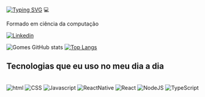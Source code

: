 [![Typing SVG](https://readme-typing-svg.demolab.com?font=Fira+Code&pause=1000&color=5B5CF7&center=true&vCenter=true&random=false&width=435&lines=+Salve%2C+eu+sou+o+Gabriel+Gomes)](https://git.io/typing-svg) 💻



Formado em ciência da computação

[![Linkedin](https://img.shields.io/badge/LinkedIn-0077B5?style=for-the-badge&logo=linkedin&logoColor=white)](https://www.linkedin.com/in/gabriel-gomes-da-silva-43b2a3164/)



![Gomes GitHub stats](https://github-readme-stats.vercel.app/api?username=gomessgbr&show_icons=true&theme=highcontrast)
[![Top Langs](https://github-readme-stats.vercel.app/api/top-langs/?username=gomessgbr&layout=compact)](https://github.com/gomessgbr/github-readme-stats&theme=highcontrast)


## Tecnologias que eu uso no meu dia a dia 

<div style = "display: inline_block"><br/>
    <img align="center" alt="html" src="https://img.shields.io/badge/HTML5-E34F26?style=for-the-badge&logo=html5&logoColor=white"/>
    <img align="center" alt="CSS" src="https://img.shields.io/badge/CSS3-1572B6?style=for-the-badge&logo=css3&logoColor=white"/>
    <img align="center" alt="Javascript" src="https://img.shields.io/badge/JavaScript-F7DF1E?style=for-the-badge&logo=javascript&logoColor=black"/>
    <img align="center" alt="ReactNative" src="https://img.shields.io/badge/React_Native-20232A?style=for-the-badge&logo=react&logoColor=61DAFB"/>
    <img align="center" alt="React" src="https://img.shields.io/badge/React-20232A?style=for-the-badge&logo=react&logoColor=61DAFB"/>
    <img align="center" alt="NodeJS" src="https://img.shields.io/badge/Node.js-43853D?style=for-the-badge&logo=node.js&logoColor=white"/>
    <img align="center" alt="TypeScript" src="https://img.shields.io/badge/TypeScript-007ACC?style=for-the-badge&logo=typescript&logoColor=white"/>
</div>

